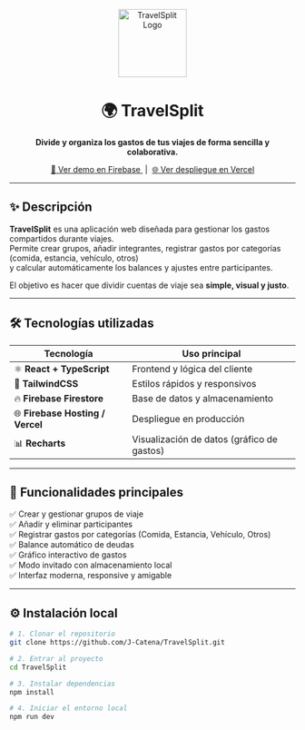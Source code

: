 <p align="center">
  <img src="src/assets/img/logotipo.png" alt="TravelSplit Logo" width="120" />
</p>

<h1 align="center">🌍 TravelSplit</h1>

<p align="center">
  <b>Divide y organiza los gastos de tus viajes de forma sencilla y colaborativa.</b>
</p>

<p align="center">
  <a href="https://travelsplit-72d62.web.app" target="_blank">
    🚀 Ver demo en Firebase
  </a>
  &nbsp;|&nbsp;
  <a href="https://travelsplit.vercel.app" target="_blank">
    🌐 Ver despliegue en Vercel
  </a>
</p>

---

## ✨ Descripción

**TravelSplit** es una aplicación web diseñada para gestionar los gastos compartidos durante viajes.  
Permite crear grupos, añadir integrantes, registrar gastos por categorías (comida, estancia, vehículo, otros)  
y calcular automáticamente los balances y ajustes entre participantes.

El objetivo es hacer que dividir cuentas de viaje sea **simple, visual y justo**.

---

## 🛠️ Tecnologías utilizadas

| Tecnología | Uso principal |
|-------------|----------------|
| ⚛️ **React + TypeScript** | Frontend y lógica del cliente |
| 💨 **TailwindCSS** | Estilos rápidos y responsivos |
| 🔥 **Firebase Firestore** | Base de datos y almacenamiento |
| 🌐 **Firebase Hosting / Vercel** | Despliegue en producción |
| 📊 **Recharts** | Visualización de datos (gráfico de gastos) |

---

## 🚀 Funcionalidades principales

✅ Crear y gestionar grupos de viaje  
✅ Añadir y eliminar participantes  
✅ Registrar gastos por categorías (Comida, Estancia, Vehículo, Otros)  
✅ Balance automático de deudas  
✅ Gráfico interactivo de gastos  
✅ Modo invitado con almacenamiento local  
✅ Interfaz moderna, responsive y amigable  

---



## ⚙️ Instalación local

```bash
# 1. Clonar el repositorio
git clone https://github.com/J-Catena/TravelSplit.git

# 2. Entrar al proyecto
cd TravelSplit

# 3. Instalar dependencias
npm install

# 4. Iniciar el entorno local
npm run dev
